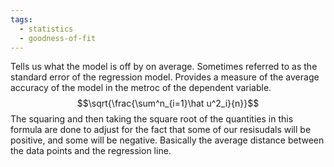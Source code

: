 ```yaml
---
tags:
  - statistics
  - goodness-of-fit
---
```


Tells us what the model is off by on average.
Sometimes referred to as the standard error of the regression model. Provides a measure of the average accuracy of the model in the metroc of the dependent variable.
$$\sqrt{\frac{\sum^n_{i=1}\hat u^2_i}{n}}$$
The squaring and then taking the square root of the quantities in this formula are done to adjust for the fact that some of our resisudals will be positive, and some will be negative. 
Basically the average distance between the data points and the regression line.